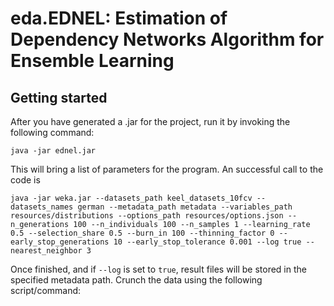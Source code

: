 # eda.EDNEL: Estimation of Dependency Networks Algorithm for Ensemble Learning

## Getting started

After you have generated a .jar for the project, run it by invoking the following command:

```
java -jar ednel.jar
```

This will bring a list of parameters for the program. An successful call to the code is

```
java -jar weka.jar --datasets_path keel_datasets_10fcv --datasets_names german --metadata_path metadata --variables_path resources/distributions --options_path resources/options.json --n_generations 100 --n_individuals 100 --n_samples 1 --learning_rate 0.5 --selection_share 0.5 --burn_in 100 --thinning_factor 0 --early_stop_generations 10 --early_stop_tolerance 0.001 --log true --nearest_neighbor 3
```

Once finished, and if `--log` is set to `true`, result files will be stored in the specified metadata path. Crunch the data using the following script/command:

